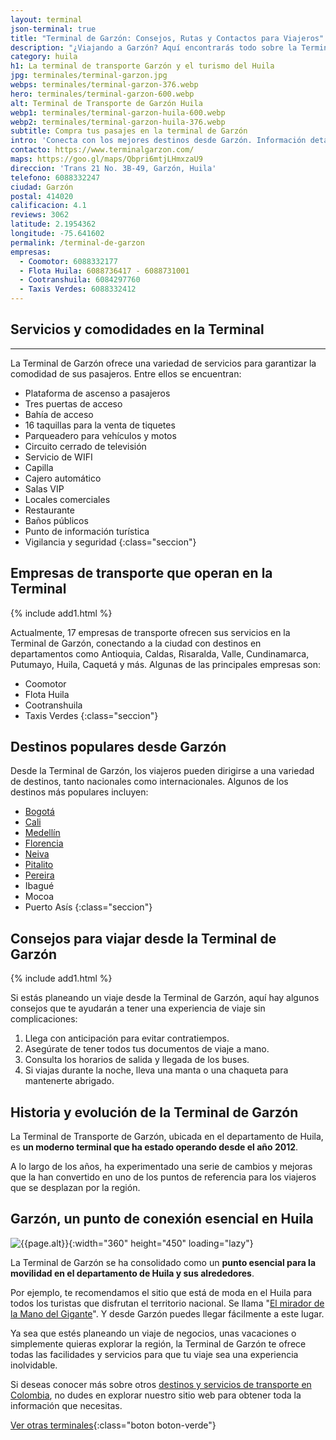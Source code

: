 ```yaml
---
layout: terminal
json-terminal: true
title: "Terminal de Garzón: Consejos, Rutas y Contactos para Viajeros"
description: "¿Viajando a Garzón? Aquí encontrarás todo sobre la Terminal, empresas de transporte y destinos populares. ¡Entérate ahora!"
category: huila
h1: La terminal de transporte Garzón y el turismo del Huila
jpg: terminales/terminal-garzon.jpg
webps: terminales/terminal-garzon-376.webp
hero: terminales/terminal-garzon-600.webp
alt: Terminal de Transporte de Garzón Huila
webp1: terminales/terminal-garzon-huila-600.webp
webp2: terminales/terminal-garzon-huila-376.webp
subtitle: Compra tus pasajes en la terminal de Garzón
intro: 'Conecta con los mejores destinos desde Garzón. Información detallada de la Terminal y consejos para viajeros.'
contacto: https://www.terminalgarzon.com/
maps: https://goo.gl/maps/Qbpri6mtjLHmxzaU9
direccion: 'Trans 21 No. 3B-49, Garzón, Huila'
telefono: 6088332247
ciudad: Garzón
postal: 414020
calificacion: 4.1
reviews: 3062
latitude: 2.1954362
longitude: -75.641602
permalink: /terminal-de-garzon
empresas:
  - Coomotor: 6088332177
  - Flota Huila: 6088736417 - 6088731001
  - Cootranshuila: 6084297760
  - Taxis Verdes: 6088332412
---
```

## Servicios y comodidades en la Terminal

----

La Terminal de Garzón ofrece una variedad de servicios para garantizar la comodidad de sus pasajeros. Entre ellos se encuentran:

- Plataforma de ascenso a pasajeros
- Tres puertas de acceso
- Bahía de acceso
- 16 taquillas para la venta de tiquetes
- Parqueadero para vehículos y motos
- Circuito cerrado de televisión
- Servicio de WIFI
- Capilla
- Cajero automático
- Salas VIP
- Locales comerciales
- Restaurante
- Baños públicos
- Punto de información turística
- Vigilancia y seguridad
{:class="seccion"}

## Empresas de transporte que operan en la Terminal

{% include add1.html %}

Actualmente, 17 empresas de transporte ofrecen sus servicios en la Terminal de Garzón, conectando a la ciudad con destinos en departamentos como Antioquia, Caldas, Risaralda, Valle, Cundinamarca, Putumayo, Huila, Caquetá y más. Algunas de las principales empresas son:

- Coomotor
- Flota Huila
- Cootranshuila
- Taxis Verdes
{:class="seccion"}

## Destinos populares desde Garzón

Desde la Terminal de Garzón, los viajeros pueden dirigirse a una variedad de destinos, tanto nacionales como internacionales. Algunos de los destinos más populares incluyen:

- [Bogotá]({{'terminal-de-bogota'|relative_url}} "Terminal Bogotá")
- [Cali]({{'terminal-de-cali'|relative_url}} "Terminal de Cali")
- [Medellín]({{'terminal-de-medellin'|relative_url}} "Terminal Medellín")
- [Florencia]({{'terminal-de-florencia'|relative_url}} "Terminal Florencia")
- [Neiva]({{'terminal-de-neiva'|relative_url}} "Terminal Neiva")
- [Pitalito]({{'terminal-de-pitalito'|relative_url}} "Terminal Pitalito")
- [Pereira]({{'terminal-de-pereira'|relative_url}} "Terminal Pereira")
- Ibagué
- Mocoa
- Puerto Asís
{:class="seccion"}

## Consejos para viajar desde la Terminal de Garzón

{% include add1.html %}

Si estás planeando un viaje desde la Terminal de Garzón, aquí hay algunos consejos que te ayudarán a tener una experiencia de viaje sin complicaciones:

1. Llega con anticipación para evitar contratiempos.
2. Asegúrate de tener todos tus documentos de viaje a mano.
3. Consulta los horarios de salida y llegada de los buses.
4. Si viajas durante la noche, lleva una manta o una chaqueta para mantenerte abrigado.

## Historia y evolución de la Terminal de Garzón

La Terminal de Transporte de Garzón, ubicada en el departamento de Huila, es **un moderno terminal que ha estado operando desde el año 2012**.

A lo largo de los años, ha experimentado una serie de cambios y mejoras que la han convertido en uno de los puntos de referencia para los viajeros que se desplazan por la región.

## Garzón, un punto de conexión esencial en Huila

![{{page.alt}}]({{site.baseurl}}/img/{{page.webp2}} "Terminal transporte {{ciudad}}"){:width="360" height="450" loading="lazy"}

La Terminal de Garzón se ha consolidado como un **punto esencial para la movilidad en el departamento de Huila y sus alrededores**.

Por ejemplo, te recomendamos el sitio que está de moda en el Huila para todos los turistas que disfrutan el territorio nacional. Se llama "[El mirador de la Mano del Gigante](https://sanagustinhuila.com.co/turismo-san-agustin/mirador-mano-del-gigante-en-gigante-huila)". Y desde Garzón puedes llegar fácilmente a este lugar.

Ya sea que estés planeando un viaje de negocios, unas vacaciones o simplemente quieras explorar la región, la Terminal de Garzón te ofrece todas las facilidades y servicios para que tu viaje sea una experiencia inolvidable.

Si deseas conocer más sobre otros [destinos y servicios de transporte en Colombia]({{'terminales-de-colombia'|relative_url}} "Terminales de transporte de Colombia"), no dudes en explorar nuestro sitio web para obtener toda la información que necesitas.


[Ver otras terminales](/terminales-de-colombia){:class="boton boton-verde"}